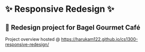 # ✨ Responsive Redesign ✨

## 🥯 Redesign project for Bagel Gourmet Café

Project overview hosted @ https://harukam122.github.io/cs1300-responsive-redesign/
